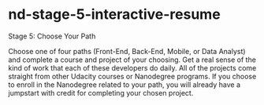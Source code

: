 # nd-stage-5-interactive-resume

Stage 5: Choose Your Path

Choose one of four paths (Front-End, Back-End, Mobile, or Data Analyst) 
and complete a course and project of your choosing. Get a real sense 
of the kind of work that each of these developers do daily. 
All of the projects come straight from other Udacity courses or Nanodegree programs. 
If you choose to enroll in the Nanodegree related to your path, 
you will already have a jumpstart with credit for completing your chosen project.
